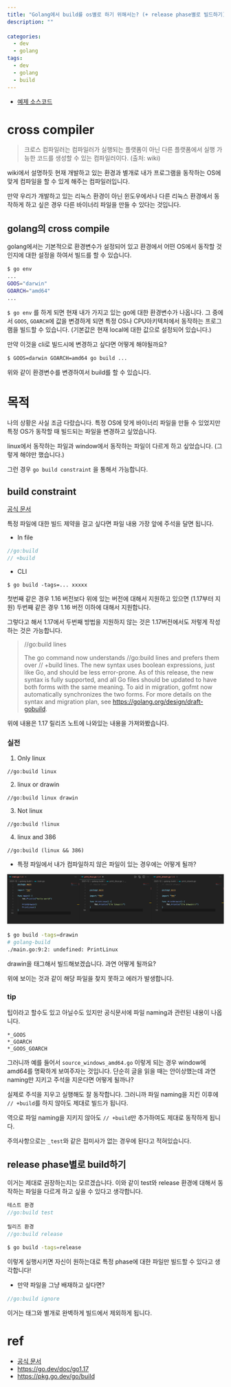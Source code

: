 ```yaml
---
title: "Golang에서 build를 os별로 하기 위해서는? (+ release phase별로 빌드하기)"
description: ""

categories: 
  - dev
  - golang
tags:
  - dev
  - golang
  - build
---
```


- [예제 소스코드](https://github.com/BaeJi77/blog-code/tree/main/2021-12/golang-build)

# cross compiler

> 크로스 컴파일러는 컴파일러가 실행되는 플랫폼이 아닌 다른 플랫폼에서 실행 가능한 코드를 생성할 수 있는 컴파일러이다. (출처: wiki)

wiki에서 설명하듯 현재 개발하고 있는 환경과 별개로 내가 프로그램을 동작하는 OS에 맞게 컴파일을 할 수 있게 해주는 컴파일러입니다. 

만약 우리가 개발하고 있는 리눅스 환경이 아닌 윈도우에서나 다른 리눅스 환경에서 동작하게 하고 싶은 경우 다른 바이너리 파일을 만들 수 있다는 것입니다.

## golang의 cross compile

golang에서는 기본적으로 환경변수가 설정되어 있고 환경에서 어떤 OS에서 동작할 것인지에 대한 설정을 하여서 빌드를 할 수 있습니다.

``` bash
$ go env
...
GOOS="darwin"
GOARCH="amd64"
...
```

`$ go env` 를 하게 되면 현재 내가 가지고 있는 go에 대한 환경변수가 나옵니다. 그 중에서 `GOOS`, `GOARCH`에 값을 변경하게 되면 특정 OS나 CPU아키텍처에서 동작하는 프로그램을 빌드할 수 있습니다. (기본값은 현재 local에 대한 값으로 설정되어 있습니다.)

만약 이것을 cli로 빌드시에 변경하고 싶다면 어떻게 해야될까요?

``` bash
$ GOOS=darwin GOARCH=amd64 go build ...
```

위와 같이 환경변수를 변경하여서 build를 할 수 있습니다.


# 목적

나의 상황은 사실 조금 다랐습니다. 특정 OS에 맞게 바이너리 파일을 만들 수 있었지만 특정 OS가 동작할 때 빌드되는 파일을 변경하고 싶었습니다.

linux에서 동작하는 파일과 window에서 동작하는 파일이 다르게 하고 싶었습니다. (그렇게 해야만 했습니다.)

그런 경우 `go build constraint` 을 통해서 가능합니다.

## build constraint

[공식 문서](https://pkg.go.dev/cmd/go#hdr-Build_constraints)

특정 파일에 대한 빌드 제약을 걸고 싶다면 파일 내용 가장 앞에 주석을 달면 됩니다.

- In file
``` go
//go:build
// +build
```

- CLI
``` $
$ go build -tags=... xxxxx
```

첫번째 같은 경우 1.16 버전보다 위에 있는 버전에 대해서 지원하고 있으면 (1.17부터 지원) 두번째 같은 경우 1.16 버전 이하에 대해서 지원합니다. 

그렇다고 해서 1.17에서 두번째 방법을 지원하지 않는 것은 1.17버전에서도 저렇게 작성하는 것은 가능합니다. 

> //go:build lines
> 
> The go command now understands //go:build lines and prefers them over // +build lines. The new syntax uses boolean expressions, just like Go, and should be less error-prone. As of this release, the new syntax is fully supported, and all Go files should be updated to have both forms with the same meaning. To aid in migration, gofmt now automatically synchronizes the two forms. For more details on the syntax and migration plan, see https://golang.org/design/draft-gobuild.

위에 내용은 1.17 릴리즈 노트에 나와있는 내용을 가져와봤습니다.

### 실전

1. Only linux

``` 
//go:build linux
```
2. linux or drawin
``` 
//go:build linux drawin
```
3. Not linux 
``` 
//go:build !linux
```
4. linux and 386
```
//go:build (linux && 386)
```


- 특정 파일에서 내가 컴파일하지 않은 파일이 있는 경우에는 어떻게 될까?

![](/assets/images/2021-12-05-golang-build/golang-build.png)

``` bash
$ go build -tags=drawin                                                                                                                              (imon/lens)
# golang-build
./main.go:9:2: undefined: PrintLinux
```

drawin을 태그해서 빌드해보겠습니다. 과연 어떻게 될까요?

위에 보이는 것과 같이 해당 파일을 찾지 못하고 에러가 발생합니다. 

### tip

팁이라고 할수도 있고 아닐수도 있지만 공식문서에 파일 naming과 관련된 내용이 나옵니다.

``` 
*_GOOS
*_GOARCH
*_GOOS_GOARCH
```

그러니까 예를 들어서 `source_windows_amd64.go` 이렇게 되는 경우 window에 amd64를 명확하게 보여주자는 것입니다. 단순히 글을 읽을 때는 안이상했는데 과연 naming만 지키고 주석을 지운다면 어떻게 될까나?

실제로 주석을 지우고 실행해도 잘 동작합니다. 그러니까 파일 naming을 지킨 이후에 `// +build`를 하지 않아도 제대로 빌드가 됩니다.

역으로 파일 naming을 지키지 않아도 `// +build`만 추가하여도 제대로 동작하게 됩니다.

주의사항으로는 `_test`와 같은 접미사가 없는 경우에 된다고 적혀있습니다.

## release phase별로 build하기

이거는 제대로 권장하는지는 모르겠습니다. 이와 같이 test와 release 환경에 대해서 동작하는 파일을 다르게 하고 싶을 수 있다고 생각합니다.

``` go
테스트 환경
//go:build test

릴리즈 환경
//go:build release
```

``` bash
$ go build -tags=release
```

이렇게 실행시키면 자신이 원하는대로 특정 phase에 대한 파일만 빌드할 수 있다고 생각합니다!

- 만약 파일을 그냥 배재하고 싶다면?

``` go
//go:build ignore
```

이거는 태그와 별개로 완벽하게 빌드에서 제외하게 됩니다.

# ref

- [공식 문서](https://pkg.go.dev/cmd/go#hdr-Build_constraints)
- https://go.dev/doc/go1.17
- https://pkg.go.dev/go/build

